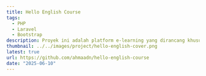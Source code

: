 ```yaml
---
title: Hello English Course
tags:
  - PHP
  - Laravel
  - Bootstrap
description: Proyek ini adalah platform e-learning yang dirancang khusus untuk pembelajaran bahasa Inggris.
thumbnail: ../../images/project/hello-english-cover.png
latest: true
url: https://github.com/ahmaadn/hello-english-course
date: "2025-06-10"
---
```

